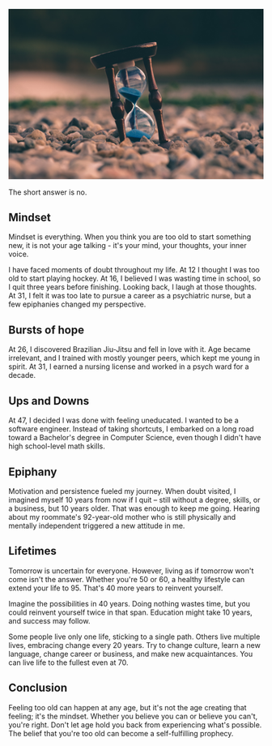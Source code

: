 ![header image](../images/hourglass.jpeg)

The short answer is no.

## Mindset

Mindset is everything. When you think you are too old to start something new, it is not your age talking - it's your mind, your thoughts, your inner voice.

I have faced moments of doubt throughout my life. At 12 I thought I was too old to start playing hockey. At 16, I believed I was wasting time in school, so I quit three years before finishing. Looking back, I laugh at those thoughts. At 31, I felt it was too late to pursue a career as a psychiatric nurse, but a few epiphanies changed my perspective.

## Bursts of hope

At 26, I discovered Brazilian Jiu-Jitsu and fell in love with it. Age became irrelevant, and I trained with mostly younger peers, which kept me young in spirit. At 31, I earned a nursing license and worked in a psych ward for a decade.

## Ups and Downs

At 47, I decided I was done with feeling uneducated. I wanted to be a software engineer. Instead of taking shortcuts, I embarked on a long road toward a Bachelor's degree in Computer Science, even though I didn't have high school-level math skills.

## Epiphany

Motivation and persistence fueled my journey. When doubt visited, I imagined myself 10 years from now if I quit – still without a degree, skills, or a business, but 10 years older. That was enough to keep me going. Hearing about my roommate's 92-year-old mother who is still physically and mentally independent triggered a new attitude in me.

## Lifetimes

Tomorrow is uncertain for everyone. However, living as if tomorrow won't come isn't the answer. Whether you're 50 or 60, a healthy lifestyle can extend your life to 95. That's 40 more years to reinvent yourself.

Imagine the possibilities in 40 years. Doing nothing wastes time, but you could reinvent yourself twice in that span. Education might take 10 years, and success may follow.

Some people live only one life, sticking to a single path. Others live multiple lives, embracing change every 20 years. Try to change culture, learn a new language, change career or business, and make new acquaintances. You can live life to the fullest even at 70.

## Conclusion

Feeling too old can happen at any age, but it's not the age creating that feeling; it's the mindset. Whether you believe you can or believe you can't, you're right. Don't let age hold you back from experiencing what's possible. The belief that you're too old can become a self-fulfilling prophecy.
